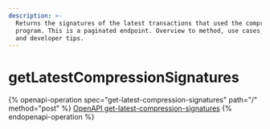 ```yaml
---
description: >-
  Returns the signatures of the latest transactions that used the compression
  program. This is a paginated endpoint. Overview to method, use cases, examples
  and developer tips.
---
```


# getLatestCompressionSignatures

{% openapi-operation spec="get-latest-compression-signatures" path="/" method="post" %}
[OpenAPI get-latest-compression-signatures](https://raw.githubusercontent.com/helius-labs/photon/refs/heads/main/src/openapi/specs/getLatestCompressionSignatures.yaml)
{% endopenapi-operation %}
